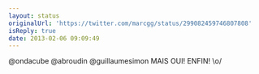 ```yaml
---
layout: status
originalUrl: 'https://twitter.com/marcgg/status/299082459746807808'
isReply: true
date: 2013-02-06 09:09:49
---
```


@ondacube @abroudin @guillaumesimon MAIS OUI! ENFIN! \o/
